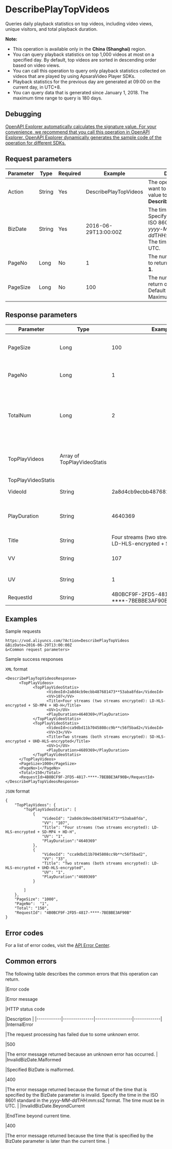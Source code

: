 # DescribePlayTopVideos

Queries daily playback statistics on top videos, including video views, unique visitors, and total playback duration.

**Note:**

-   This operation is available only in the **China \(Shanghai\)** region.
-   You can query playback statistics on top 1,000 videos at most on a specified day. By default, top videos are sorted in descending order based on video views.
-   You can call this operation to query only playback statistics collected on videos that are played by using ApsaraVideo Player SDKs.
-   Playback statistics for the previous day are generated at 09:00 on the current day, in UTC+8.
-   You can query data that is generated since January 1, 2018. The maximum time range to query is 180 days.

## Debugging

[OpenAPI Explorer automatically calculates the signature value. For your convenience, we recommend that you call this operation in OpenAPI Explorer. OpenAPI Explorer dynamically generates the sample code of the operation for different SDKs.](https://api.aliyun.com/#product=vod&api=DescribePlayTopVideos&type=RPC&version=2017-03-21)

## Request parameters

|Parameter|Type|Required|Example|Description|
|---------|----|--------|-------|-----------|
|Action|String|Yes|DescribePlayTopVideos|The operation that you want to perform. Set the value to **DescribePlayTopVideos**. |
|BizDate|String|Yes|2016-06-29T13:00:00Z|The time to query. Specify the time in the ISO 8601 standard in the *yyyy-MM-dd*T*HH:mm:ss*Z format. The time must be in UTC. |
|PageNo|Long|No|1|The number of the page to return. Default value: **1**. |
|PageSize|Long|No|100|The number of entries to return on each page. Default value: **100**. Maximum value: **1000**. |

## Response parameters

|Parameter|Type|Example|Description|
|---------|----|-------|-----------|
|PageSize|Long|100|The number of entries returned per page. |
|PageNo|Long|1|The page number of the returned page. |
|TotalNum|Long|2|The total number of entries that were collected in playback statistics on top videos. |
|TopPlayVideos|Array of TopPlayVideoStatis| |The daily playback statistics on each top video. |
|TopPlayVideoStatis| | | |
|VideoId|String|2a8d4cb9ecbb487681473a15\*\*\*\*8fda|The ID of the video. |
|PlayDuration|String|4640369|The playback duration. Unit: milliseconds. |
|Title|String|Four streams \(two streams encrypted\): LD-HLS-encrypted + SD-MP4 + HD-H|The title of the video. |
|VV|String|107|The number of video views. |
|UV|String|1|The number of unique visitors. |
|RequestId|String|4B0BCF9F-2FD5-4817-\*\*\*\*-7BEBBE3AF90B"|The ID of the request. |

## Examples

Sample requests

```
https://vod.aliyuncs.com/?Action=DescribePlayTopVideos
&BizDate=2016-06-29T13:00:00Z
&<Common request parameters>
```

Sample success responses

`XML` format

```
<DescribePlayTopVideosResponse>
      <TopPlayVideos>
            <TopPlayVideoStatis>
                  <VideoId>2a8d4cb9ecbb487681473**53aba8fda</VideoId>
                  <VV>107</VV>
                  <Title>Four streams (two streams encrypted): LD-HLS-encrypted + SD-MP4 + HD-H</Title>
                  <UV>1</UV>
                  <PlayDuration>4640369</PlayDuration>
            </TopPlayVideoStatis>
            <TopPlayVideoStatis>
                  <VideoId>cca9dbd11b7045808cc9b**c56f5bad2</VideoId>
                  <VV>33</VV>
                  <Title>Two streams (both streams encrypted): SD-HLS-encrypted + UHD-HLS-encrypted</Title>
                  <UV>1</UV>
                  <PlayDuration>4689369</PlayDuration>
            </TopPlayVideoStatis>
      </TopPlayVideos>
      <PageSize>1000</PageSize>
      <PageNo>1</PageNo>
      <Total>150</Total>
      <RequestId>4B0BCF9F-2FD5-4817-****-7BEBBE3AF90B</RequestId>
</DescribePlayTopVideosResponse>
```

`JSON` format

```
{
    "TopPlayVideos": {
        "TopPlayVideoStatis": [
            {
                "VideoId": "2a8d4cb9ecbb487681473**53aba8fda", 
                "VV": "107", 
                "Title": "Four streams (two streams encrypted): LD-HLS-encrypted + SD-MP4 + HD-H", 
                "UV": "1",
                "PlayDuration":"4640369"
            }, 
            {
                "VideoId": "cca9dbd11b7045808cc9b**c56f5bad2", 
                "VV": "33", 
                "Title": "Two streams (both streams encrypted): LD-HLS-encrypted + UHD-HLS-encrypted", 
                "UV": "1",
                "PlayDuration":"4689369"
            }
           
        ]
    }, 
    "PageSize": "1000",
    "PageNo":  "1",
    "Total": "150",
    "RequestId": "4B0BCF9F-2FD5-4817-****-7BEBBE3AF90B"
}
```

## Error codes

For a list of error codes, visit the [API Error Center](https://error-center.alibabacloud.com/status/product/vod).

## Common errors

The following table describes the common errors that this operation can return.

|Error code

|Error message

|HTTP status code

|Description |
|------------|---------------|------------------|-------------|
|InternalError

|The request processing has failed due to some unknown error.

|500

|The error message returned because an unknown error has occurred. |
|InvalidBizDate.Malformed

|Specified BizDate is malformed.

|400

|The error message returned because the format of the time that is specified by the BizDate parameter is invalid. Specify the time in the ISO 8601 standard in the *yyyy-MM-dd*T*HH:mm:ss*Z format. The time must be in UTC. |
|InvalidBizDate.BeyondCurrent

|EndTime beyond current time.

|400

|The error message returned because the time that is specified by the BizDate parameter is later than the current time. |

